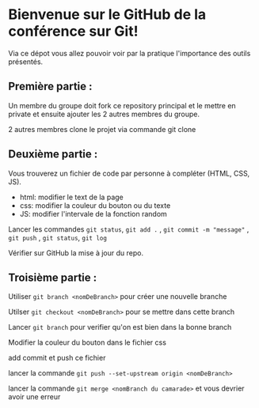 # Bienvenue sur le GitHub de la conférence sur Git!

Via ce dépot vous allez pouvoir voir par la pratique l'importance des outils présentés.

## Première partie :
Un membre du groupe doit fork ce repository principal et le mettre en private et ensuite ajouter les 2 autres membres du groupe.

2 autres membres clone le projet via commande git clone 

## Deuxième partie :
Vous trouverez un fichier de code par personne à compléter (HTML, CSS, JS).

- html: modifier le text de la page
- css: modifier la couleur du bouton ou du texte
- JS: modifier l'intervale de la fonction random

Lancer les commandes `git status`, `git add .` , `git commit -m "message"` , `git push` , `git status`, `git log`

Vérifier sur GitHub la mise à jour du repo.

## Troisième partie :

Utiliser `git branch <nomDeBranch>` pour créer une nouvelle branche

Utilser `git checkout <nomDeBranch>` pour se mettre dans cette branch

Lancer `git branch`  pour verifier qu'on est bien dans la bonne branch 

Modifier la couleur du bouton dans le fichier css

add commit et push ce fichier

lancer la commande `git push --set-upstream origin <nomDeBranch>`

lancer la commande `git merge <nomBranch du camarade>` et vous devrier avoir une erreur





